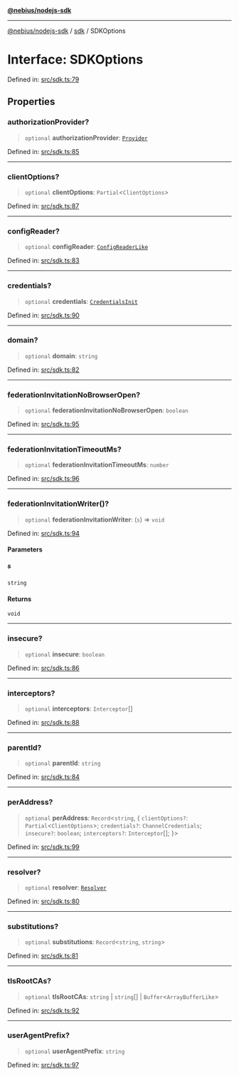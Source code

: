[**@nebius/nodejs-sdk**](../../README.md)

***

[@nebius/nodejs-sdk](../../README.md) / [sdk](../README.md) / SDKOptions

# Interface: SDKOptions

Defined in: [src/sdk.ts:79](https://github.com/nebius/nodejs-sdk/blob/2ec552fb564ad8fdbf78c4eb6e73ce9101501e8a/src/sdk.ts#L79)

## Properties

### authorizationProvider?

> `optional` **authorizationProvider**: [`Provider`](../../runtime/authorization/provider/interfaces/Provider.md)

Defined in: [src/sdk.ts:85](https://github.com/nebius/nodejs-sdk/blob/2ec552fb564ad8fdbf78c4eb6e73ce9101501e8a/src/sdk.ts#L85)

***

### clientOptions?

> `optional` **clientOptions**: `Partial`\<`ClientOptions`\>

Defined in: [src/sdk.ts:87](https://github.com/nebius/nodejs-sdk/blob/2ec552fb564ad8fdbf78c4eb6e73ce9101501e8a/src/sdk.ts#L87)

***

### configReader?

> `optional` **configReader**: [`ConfigReaderLike`](ConfigReaderLike.md)

Defined in: [src/sdk.ts:83](https://github.com/nebius/nodejs-sdk/blob/2ec552fb564ad8fdbf78c4eb6e73ce9101501e8a/src/sdk.ts#L83)

***

### credentials?

> `optional` **credentials**: [`CredentialsInit`](../type-aliases/CredentialsInit.md)

Defined in: [src/sdk.ts:90](https://github.com/nebius/nodejs-sdk/blob/2ec552fb564ad8fdbf78c4eb6e73ce9101501e8a/src/sdk.ts#L90)

***

### domain?

> `optional` **domain**: `string`

Defined in: [src/sdk.ts:82](https://github.com/nebius/nodejs-sdk/blob/2ec552fb564ad8fdbf78c4eb6e73ce9101501e8a/src/sdk.ts#L82)

***

### federationInvitationNoBrowserOpen?

> `optional` **federationInvitationNoBrowserOpen**: `boolean`

Defined in: [src/sdk.ts:95](https://github.com/nebius/nodejs-sdk/blob/2ec552fb564ad8fdbf78c4eb6e73ce9101501e8a/src/sdk.ts#L95)

***

### federationInvitationTimeoutMs?

> `optional` **federationInvitationTimeoutMs**: `number`

Defined in: [src/sdk.ts:96](https://github.com/nebius/nodejs-sdk/blob/2ec552fb564ad8fdbf78c4eb6e73ce9101501e8a/src/sdk.ts#L96)

***

### federationInvitationWriter()?

> `optional` **federationInvitationWriter**: (`s`) => `void`

Defined in: [src/sdk.ts:94](https://github.com/nebius/nodejs-sdk/blob/2ec552fb564ad8fdbf78c4eb6e73ce9101501e8a/src/sdk.ts#L94)

#### Parameters

##### s

`string`

#### Returns

`void`

***

### insecure?

> `optional` **insecure**: `boolean`

Defined in: [src/sdk.ts:86](https://github.com/nebius/nodejs-sdk/blob/2ec552fb564ad8fdbf78c4eb6e73ce9101501e8a/src/sdk.ts#L86)

***

### interceptors?

> `optional` **interceptors**: `Interceptor`[]

Defined in: [src/sdk.ts:88](https://github.com/nebius/nodejs-sdk/blob/2ec552fb564ad8fdbf78c4eb6e73ce9101501e8a/src/sdk.ts#L88)

***

### parentId?

> `optional` **parentId**: `string`

Defined in: [src/sdk.ts:84](https://github.com/nebius/nodejs-sdk/blob/2ec552fb564ad8fdbf78c4eb6e73ce9101501e8a/src/sdk.ts#L84)

***

### perAddress?

> `optional` **perAddress**: `Record`\<`string`, \{ `clientOptions?`: `Partial`\<`ClientOptions`\>; `credentials?`: `ChannelCredentials`; `insecure?`: `boolean`; `interceptors?`: `Interceptor`[]; \}\>

Defined in: [src/sdk.ts:99](https://github.com/nebius/nodejs-sdk/blob/2ec552fb564ad8fdbf78c4eb6e73ce9101501e8a/src/sdk.ts#L99)

***

### resolver?

> `optional` **resolver**: [`Resolver`](../../runtime/resolver/interfaces/Resolver.md)

Defined in: [src/sdk.ts:80](https://github.com/nebius/nodejs-sdk/blob/2ec552fb564ad8fdbf78c4eb6e73ce9101501e8a/src/sdk.ts#L80)

***

### substitutions?

> `optional` **substitutions**: `Record`\<`string`, `string`\>

Defined in: [src/sdk.ts:81](https://github.com/nebius/nodejs-sdk/blob/2ec552fb564ad8fdbf78c4eb6e73ce9101501e8a/src/sdk.ts#L81)

***

### tlsRootCAs?

> `optional` **tlsRootCAs**: `string` \| `string`[] \| `Buffer`\<`ArrayBufferLike`\>

Defined in: [src/sdk.ts:92](https://github.com/nebius/nodejs-sdk/blob/2ec552fb564ad8fdbf78c4eb6e73ce9101501e8a/src/sdk.ts#L92)

***

### userAgentPrefix?

> `optional` **userAgentPrefix**: `string`

Defined in: [src/sdk.ts:97](https://github.com/nebius/nodejs-sdk/blob/2ec552fb564ad8fdbf78c4eb6e73ce9101501e8a/src/sdk.ts#L97)
